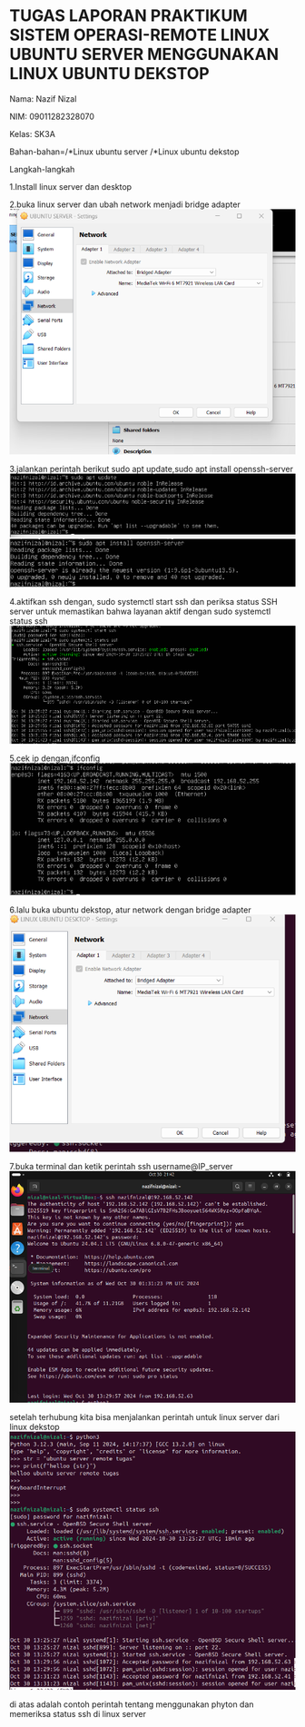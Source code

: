 # TUGAS LAPORAN PRAKTIKUM SISTEM OPERASI-REMOTE LINUX UBUNTU SERVER MENGGUNAKAN LINUX UBUNTU DEKSTOP 
Nama: Nazif Nizal

NIM: 09011282328070

Kelas: SK3A

Bahan-bahan=/*Linux ubuntu server 
            /*Linux ubuntu dekstop
          

Langkah-langkah

1.Install linux server dan desktop

2.buka linux server dan ubah network menjadi bridge adapter
![alt text](https://github.com/Nizalll/TUGAS-SISTEM-OPERASI-REMOTE-LINUX/blob/images/Screenshot%202024-10-30%20213709.png?raw=true)


3.jalankan perintah berikut sudo apt update,sudo apt install openssh-server
![alt text](https://github.com/Nizalll/TUGAS-SISTEM-OPERASI-REMOTE-LINUX/blob/images/Screenshot%202024-10-30%20211411.png?raw=true)
![alt text](https://github.com/Nizalll/TUGAS-SISTEM-OPERASI-REMOTE-LINUX/blob/images/Screenshot%202024-10-30%20211445.png?raw=true)



4.aktifkan ssh dengan, sudo systemctl start ssh dan periksa status SSH server untuk memastikan bahwa layanan aktif dengan sudo systemctl status ssh
![alt text](https://github.com/Nizalll/TUGAS-SISTEM-OPERASI-REMOTE-LINUX/blob/images/Screenshot%202024-10-30%20213942.png?raw=true)


5.cek ip dengan,ifconfig
![alt text](https://github.com/Nizalll/TUGAS-SISTEM-OPERASI-REMOTE-LINUX/blob/images/Screenshot%202024-10-30%20214026.png?raw=true)


6.lalu buka ubuntu dekstop, atur network dengan bridge adapter
![alt text](https://github.com/Nizalll/TUGAS-SISTEM-OPERASI-REMOTE-LINUX/blob/images/Screenshot%202024-10-30%20214128.png?raw=true)


7.buka terminal dan ketik perintah ssh username@IP_server
![alt text](https://github.com/Nizalll/TUGAS-SISTEM-OPERASI-REMOTE-LINUX/blob/images/Screenshot%202024-10-30%20214236.png?raw=true)

setelah terhubung kita bisa menjalankan perintah untuk linux server dari linux dekstop 
![alt text](https://github.com/Nizalll/TUGAS-SISTEM-OPERASI-REMOTE-LINUX/blob/images/Screenshot%202024-10-30%20214315.png?raw=true)

di atas adalah contoh perintah tentang menggunakan phyton dan memeriksa status ssh di linux server






